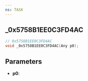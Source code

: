 ```yaml
---
ns: TASK
---
```

## _0x5758B1EE0C3FD4AC

```c
// 0x5758B1EE0C3FD4AC
void _0x5758B1EE0C3FD4AC(Any p0);
```

## Parameters
* **p0**:
